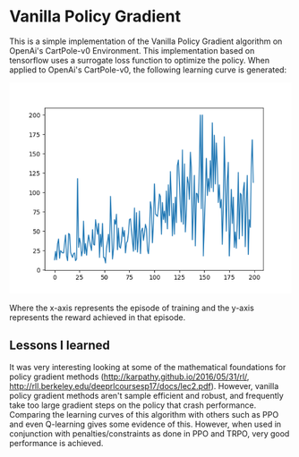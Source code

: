 # Vanilla Policy Gradient
This is a simple implementation of the Vanilla Policy Gradient algorithm on OpenAi's CartPole-v0 Environment. This implementation based on tensorflow uses a surrogate loss function to optimize the policy. When applied to OpenAi's CartPole-v0, the following learning curve is generated:

![alt text](https://github.com/Ashboy64/rl-reimplementations/blob/master/imgs/vanilla_pg_cartpole.png)

Where the x-axis represents the episode of training and the y-axis represents the reward achieved in that episode.

## Lessons I learned
It was very interesting looking at some of the mathematical foundations for policy gradient methods (http://karpathy.github.io/2016/05/31/rl/, http://rll.berkeley.edu/deeprlcoursesp17/docs/lec2.pdf). However, vanilla policy gradient methods aren't sample efficient and robust, and frequently take too large gradient steps on the policy that crash performance. Comparing the learning curves of this algorithm with others such as PPO and even Q-learning gives some evidence of this. However, when used in conjunction with penalties/constraints as done in PPO and TRPO, very good performance is achieved.
